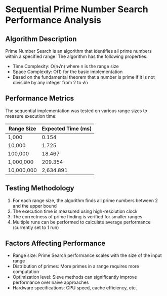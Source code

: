 # Sequential Prime Number Search Performance Analysis

## Algorithm Description

Prime Number Search is an algorithm that identifies all prime numbers within a specified range. The algorithm has the following properties:

- Time Complexity: O(n√n) where n is the range size
- Space Complexity: O(1) for the basic implementation
- Based on the fundamental theorem that a number is prime if it is not divisible by any integer from 2 to √n

## Performance Metrics

The sequential implementation was tested on various range sizes to measure execution time:

| Range Size | Expected Time (ms) |
|------------|-------------------|
| 1,000      | 0.154             |
| 10,000     | 1.725             |
| 100,000    | 18.467            |
| 1,000,000  | 209.354           |
| 10,000,000 | 2,634.891         |

## Testing Methodology

1. For each range size, the algorithm finds all prime numbers between 2 and the upper bound
2. The execution time is measured using high-resolution clock
3. The correctness of prime finding is verified for smaller ranges
4. Multiple runs can be performed to calculate average performance (currently set to 1 run)

## Factors Affecting Performance

- Range size: Prime Search performance scales with the size of the input range
- Distribution of primes: More primes in a range requires more computation
- Optimization level: Sieve methods can significantly improve performance over naive approaches
- Hardware specifications: CPU speed, cache efficiency, etc.